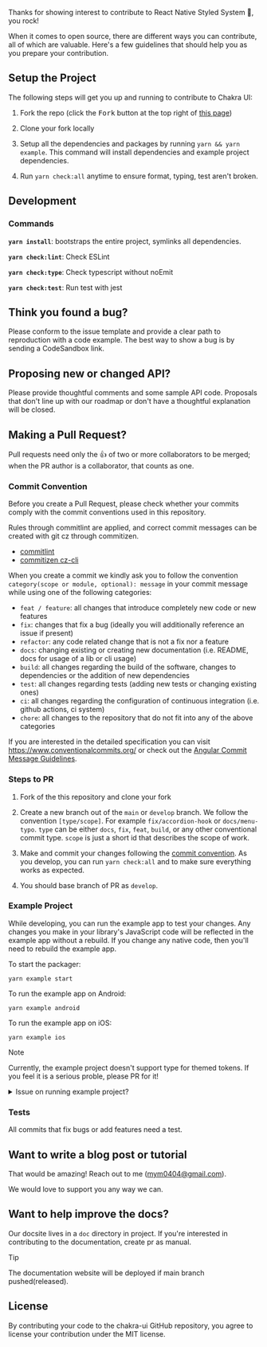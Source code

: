 Thanks for showing interest to contribute to React Native Styled System 💖, you rock!

When it comes to open source, there are different ways you can contribute, all
of which are valuable. Here's a few guidelines that should help you as you
prepare your contribution.

## Setup the Project

The following steps will get you up and running to contribute to Chakra UI:

1. Fork the repo (click the <kbd>Fork</kbd> button at the top right of
   [this page](https://github.com/mj-studio-library/react-native-styled-system))

2. Clone your fork locally

3. Setup all the dependencies and packages by running `yarn && yarn example`. This
   command will install dependencies and example project dependencies.

4. Run `yarn check:all` anytime to ensure format, typing, test aren't broken.

## Development

### Commands

**`yarn install`**: bootstraps the entire project, symlinks all dependencies.

**`yarn check:lint`**: Check ESLint

**`yarn check:type`**: Check typescript without noEmit

**`yarn check:test`**: Run test with jest

## Think you found a bug?

Please conform to the issue template and provide a clear path to reproduction
with a code example. The best way to show a bug is by sending a CodeSandbox
link.

## Proposing new or changed API?

Please provide thoughtful comments and some sample API code. Proposals that
don't line up with our roadmap or don't have a thoughtful explanation will be
closed.

## Making a Pull Request?

Pull requests need only the :+1: of two or more collaborators to be merged; when
the PR author is a collaborator, that counts as one.

### Commit Convention

Before you create a Pull Request, please check whether your commits comply with
the commit conventions used in this repository.

Rules through commitlint are applied, and correct commit messages can be created with git cz through commitizen.

- [commitlint](https://commitlint.js.org/)
- [commitizen cz-cli](https://github.com/commitizen/cz-cli)

When you create a commit we kindly ask you to follow the convention
`category(scope or module, optional): message` in your commit message while using one of
the following categories:

- `feat / feature`: all changes that introduce completely new code or new
  features
- `fix`: changes that fix a bug (ideally you will additionally reference an
  issue if present)
- `refactor`: any code related change that is not a fix nor a feature
- `docs`: changing existing or creating new documentation (i.e. README, docs for
  usage of a lib or cli usage)
- `build`: all changes regarding the build of the software, changes to
  dependencies or the addition of new dependencies
- `test`: all changes regarding tests (adding new tests or changing existing
  ones)
- `ci`: all changes regarding the configuration of continuous integration (i.e.
  github actions, ci system)
- `chore`: all changes to the repository that do not fit into any of the above
  categories

If you are interested in the detailed specification you can visit
<https://www.conventionalcommits.org/> or check out the
[Angular Commit Message Guidelines](https://github.com/angular/angular/blob/22b96b9/CONTRIBUTING.md#-commit-message-guidelines).

### Steps to PR

1. Fork of the this repository and clone your fork

2. Create a new branch out of the `main` or `develop` branch. We follow the convention
   `[type/scope]`. For example `fix/accordion-hook` or `docs/menu-typo`. `type`
   can be either `docs`, `fix`, `feat`, `build`, or any other conventional
   commit type. `scope` is just a short id that describes the scope of work.

3. Make and commit your changes following the
   [commit convention](https://github.com/mj-studio-library/react-native-styled-system/blob/main/CONTRIBUTING.md#commit-convention).
   As you develop, you can run `yarn check:all` and to make sure everything works as expected.

4. You should base branch of PR as `develop`.

### Example Project

While developing, you can run the example app to test your changes.
Any changes you make in your library's JavaScript code will be reflected in the example app without a rebuild.
If you change any native code, then you'll need to rebuild the example app.

To start the packager:

```
yarn example start
```

To run the example app on Android:

```
yarn example android
```

To run the example app on iOS:

```
yarn example ios
```

> [!NOTE]
> Currently, the example project doesn't support type for themed tokens. If you feel it is a serious proble, please PR for it!

<details>
<summary>Issue on running example project?</summary>

> In yarn example ios,

- Command failed: osascript -e tell app “System Events” to count processes whose name is “Simulator”
- resolved with turning on System settings > Privacy & Security > Automation > WebStorm(or terminal?) - System Events

> In yarn example android

- Watchman error: std::__1::system_error: open: {PROJECT_PATH}: Operation not permitted
- resolved with watchman watch-del-all && watchman shutdown-server in cmd

</details>

### Tests

All commits that fix bugs or add features need a test.

## Want to write a blog post or tutorial

That would be amazing! Reach out to me (<mym0404@gmail.com>).

We would love to support you any way we can.

## Want to help improve the docs?

Our docsite lives in a `doc` directory in project. If you're
interested in contributing to the documentation, create pr as manual.

> [!TIP]
> The documentation website will be deployed if main branch pushed(released).

## License

By contributing your code to the chakra-ui GitHub repository, you agree to
license your contribution under the MIT license.
